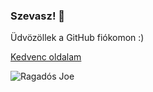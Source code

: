 ### Szevasz! 👋
Üdvözöllek a GitHub fiókomon :)

[Kedvenc oldalam](https://www.youtube.com/)

![Ragadós Joe](https://static.wikia.nocookie.net/teen-titans-go/images/3/3f/Sticky_Joe.png/revision/latest/thumbnail/width/360/height/450?cb=20180626193156)

